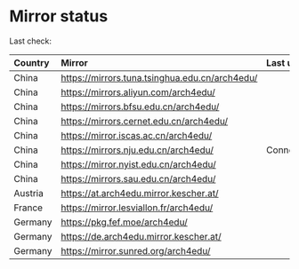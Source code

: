 <script src="./time.js"></script>
# Mirror status
Last check: <script type="text/javascript">localize(1727364214.899799);</script>

|Country|Mirror|Last update|
|:------|:-----|:----------|
|China|https://mirrors.tuna.tsinghua.edu.cn/arch4edu/|<script type="text/javascript">localize(1727333015);</script>|
|China|https://mirrors.aliyun.com/arch4edu/|<script type="text/javascript">localize(1727333015);</script>|
|China|https://mirrors.bfsu.edu.cn/arch4edu/|<script type="text/javascript">localize(1727333015);</script>|
|China|https://mirrors.cernet.edu.cn/arch4edu/|<script type="text/javascript">localize(1727333015);</script>|
|China|https://mirror.iscas.ac.cn/arch4edu/|<script type="text/javascript">localize(1727333015);</script>|
|China|https://mirrors.nju.edu.cn/arch4edu/|ConnectionError|
|China|https://mirror.nyist.edu.cn/arch4edu/|<script type="text/javascript">localize(1727246652);</script>|
|China|https://mirrors.sau.edu.cn/arch4edu/|<script type="text/javascript">localize(1727333015);</script>|
|Austria|https://at.arch4edu.mirror.kescher.at/|<script type="text/javascript">localize(1727333015);</script>|
|France|https://mirror.lesviallon.fr/arch4edu/|<script type="text/javascript">localize(1727333015);</script>|
|Germany|https://pkg.fef.moe/arch4edu/|<script type="text/javascript">localize(1727333015);</script>|
|Germany|https://de.arch4edu.mirror.kescher.at/|<script type="text/javascript">localize(1727333015);</script>|
|Germany|https://mirror.sunred.org/arch4edu/|<script type="text/javascript">localize(1727333015);</script>|

<script src="./tablefilter/tablefilter.js"></script>
<script src="./table.js"></script>